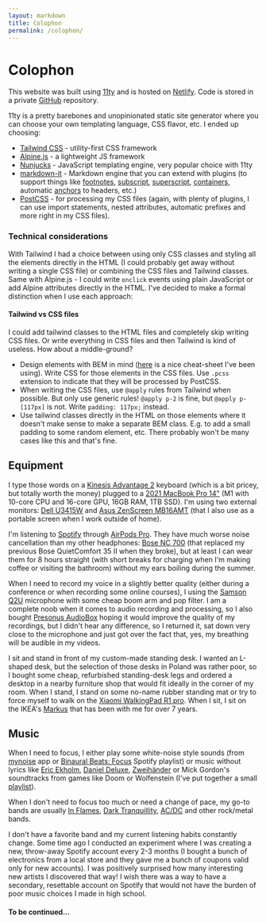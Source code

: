 ```yaml
---
layout: markdown
title: Colophon
permalink: /colophon/
---
```


# Colophon

This website was built using [11ty](https://www.11ty.dev/) and is hosted on [Netlify](https://www.netlify.com/). Code is stored in a private [GitHub](https://github.com/) repository.

11ty is a pretty barebones and unopinionated static site generator where you can choose your own templating language, CSS flavor, etc. I ended up choosing:

* [Tailwind CSS](https://tailwindcss.com/) - utility-first CSS framework
* [Alpine.js](https://alpinejs.dev/) - a lightweight JS framework
* [Nunjucks](https://mozilla.github.io/nunjucks/) - JavaScript templating engine, very popular choice with 11ty
* [markdown-it](https://markdown-it.github.io/) - Markdown engine that you can extend with plugins (to support things like [footnotes](https://github.com/markdown-it/markdown-it-footnote), [subscript](https://github.com/markdown-it/markdown-it-sub), [superscript](https://github.com/markdown-it/markdown-it-sup), [containers](https://github.com/markdown-it/markdown-it-container), automatic [anchors](https://github.com/valeriangalliat/markdown-it-anchor) to headers, etc.)
* [PostCSS](https://postcss.org/) - for processing my CSS files (again, with plenty of plugins, I can use import statements, nested attributes, automatic prefixes and more right in my CSS files).

### Technical considerations

With Tailwind I had a choice between using only CSS classes and styling all the elements directly in the HTML (I could probably get away without writing a single CSS file) or combining the CSS files and Tailwind classes. Same with Alpine.js - I could write `onclick` events using plain JavaScript or add Alpine attributes directly in the HTML. I've decided to make a formal distinction when I use each approach:

#### Tailwind vs CSS files

I could add tailwind classes to the HTML files and completely skip writing CSS files. Or write everything in CSS files and then Tailwind is kind of useless. How about a middle-ground?

* Design elements with BEM in mind ([here](https://9elements.com/bem-cheat-sheet/) is a nice cheat-sheet I've been using). Write CSS for those elements in the CSS files. Use `.pcss` extension to indicate that they will be processed by PostCSS.
* When writing the CSS files, use `@apply` rules from Tailwind when possible. But only use generic rules! `@apply p-2` is fine, but `@apply p-[117px]` is not. Write `padding: 117px;` instead.
* Use tailwind classes directly in the HTML on those elements where it doesn't make sense to make a separate BEM class. E.g. to add a small padding to some random element, etc. There probably won't be many cases like this and that's fine.

## Equipment

<!-- TODO: Add a picture of my desk -->

I type those words on a [Kinesis Advantage 2](https://kinesis-ergo.com/shop/advantage2/) keyboard (which is a bit pricey, but totally worth the money) plugged to a [2021 MacBook Pro 14"](https://support.apple.com/kb/SP854) (M1 with 10-core CPU and 16-core GPU, 16GB RAM, 1TB SSD). I'm using two external monitors: [Dell U3415W](https://www.dell.com/en-hr/work/shop/cty/pdp/spd/dell-u3415w-monitor) and [Asus ZenScreen MB16AMT](https://www.asus.com/Displays-Desktops/Monitors/ZenScreen/ZenScreen-Touch-MB16AMT/) (that I also use as a portable screen when I work outside of home).

I'm listening to [Spotify](https://www.spotify.com/) through [AirPods Pro](https://www.apple.com/airpods-pro/specs/). They have much worse noise cancellation than my other headphones: [Bose NC 700](https://www.bose.com/en_us/products/headphones/noise_cancelling_headphones/noise-cancelling-headphones-700.html) (that replaced my previous Bose QuietComfort 35 II when they broke), but at least I can wear them for 8 hours straight (with short breaks for charging when I'm making coffee or visiting the bathroom) without my ears boiling during the summer.

When I need to record my voice in a slightly better quality (either during a conference or when recording some online courses), I using the [Samson Q2U](http://www.samsontech.com/samson/products/microphones/usb-microphones/q2u/) microphone with some cheap boom arm and pop filter. I am a complete noob when it comes to audio recording and processing, so I also bought [Presonus AudioBox](https://www.presonus.com/products/audiobox-usb-96) hoping it would improve the quality of my recordings, but I didn't hear any difference, so I returned it, sat down very close to the microphone and just got over the fact that, yes, my breathing will be audible in my videos.

I sit and stand in front of my custom-made standing desk. I wanted an L-shaped desk, but the selection of those desks in Poland was rather poor, so I bought some cheap, refurbished standing-desk legs and ordered a desktop in a nearby furniture shop that would fit ideally in the corner of my room. When I stand, I stand on some no-name rubber standing mat or try to force myself to walk on the [Xiaomi WalkingPad R1 pro](https://www.walkingpad.com/products/walkingpad-r1-pro). When I sit, I sit on the IKEA's [Markus](https://www.ikea.com/us/en/p/markus-office-chair-vissle-dark-gray-90289172/) that has been with me for over 7 years.

## Music

When I need to focus, I either play some white-noise style sounds (from [mynoise](https://mynoise.net/) app or [Binaural Beats: Focus](https://open.spotify.com/playlist/37i9dQZF1DX7EF8wVxBVhG) Spotify playlist) or music without lyrics like [Eric Ekholm](https://open.spotify.com/artist/2ILC8RBzrhyAE3MPfBe9sQ), [Daniel Deluxe](https://open.spotify.com/artist/0OTY72l7CC7ynKzp6N2o5b), [Zweihänder](https://open.spotify.com/artist/5TAKKdC7OQSTfKkKlcs6Q4) or Mick Gordon's soundtracks from games like Doom or Wolfenstein (I've put together a small [playlist](https://open.spotify.com/playlist/0fOs0OOtcR1ExIzHe3os2P?si=81f946f59a6440ce)).

When I don't need to focus too much or need a change of pace, my go-to bands are usually [In Flames](https://open.spotify.com/artist/57ylwQTnFnIhJh4nu4rxCs), [Dark Tranquillity](https://open.spotify.com/artist/5EHvXKnNz78jkAVgTQLQ5O), [AC/DC](https://open.spotify.com/artist/711MCceyCBcFnzjGY4Q7Un) and other rock/metal bands.

I don't have a favorite band and my current listening habits constantly change. Some time ago I conducted an experiment where I was creating a new, throw-away Spotify account every 2-3 months (I bought a bunch of electronics from a local store and they gave me a bunch of coupons valid only for new accounts). I was positively surprised how many interesting new artists I discovered that way! I wish there was a way to have a secondary, resettable account on Spotify that would not have the burden of poor music choices I made in high school.

#### To be continued...
